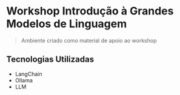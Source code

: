 # Workshop Introdução à Grandes Modelos de Linguagem

> Ambiente criado como material de apoio ao workshop

## Tecnologias Utilizadas
* LangChain
* Ollama
* LLM
